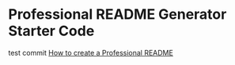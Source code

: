 # Professional README Generator Starter Code

test commit
[How to create a Professional README](https://coding-boot-camp.github.io/full-stack/github/professional-readme-guide)
